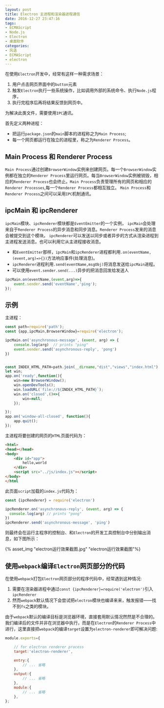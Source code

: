 ```yaml
---
layout: post
title: Electron 主进程和渲染器进程通信
date: 2016-12-27 23:47:16
tags:
- ECMAScript
- Node.js
- Electron
- 桌面软件
categories:
- 风语
- ECMAScript
- electron
---
```



在使用`Electron`开发中，经常有这样一种需求场景：
1. 用户点击网页界面中的`button`元素
2. 触发`Electron`执行一些系统操作，比如调用外部的系统命令、执行`Node.js`程序，
3. 执行完程序后再将结果反馈到网页中。

为解决此类文件，需要使用`IPC`通讯。

首先定义两种进程：
* 把运行`package.json`的`main`脚本的进程称之为`Main Process`;
* 每一个网页都运行在独立的进程里，称之为`Renderer Process`。

## Main Process 和 Renderer Process

`Main Process`通过创建`BrowserWindow`实例来创建网页。每一个`BrowserWindow`实例都在独立的`Renderer Process`里运行网页。每当`BrowserWindow`实例被销毁，相应的`Renderer Process`也会终止。`Main Process`负责管理所有的网页和相应的`Renderer Processes`,每一个`Renderer Process`都相互独立。
`Main Process`和`Renderer Process`之间可以采用`IPC`机制通讯。

## ipcMain 和 ipcRenderer

`ipcMain`模块、`ipcRenderer`模块都是`EventEmitter`的一个实例，
`ipcMain`会处理来自于`Renderer Process`的异步消息和同步消息。`Renderer Process`发来的消息会被提交到这个模块。
`ipcRenderer`可以发送以同步或者异步的方式从渲染进程到主进程发送消息。也可以利用它从主进程接收消息。

* 和`EventEmitter`那样，`ipcMain`和`ipcRenderer`进程都利用`.on(eventName,(event,arg)=>{})`方法响应事件(处理消息)。
* `ipcRenderer`进程利用`.send(eventName,msgObj)`将消息发送给`ipcMain`进程。
* 可以使用`event.sender.send(...)`异步的把消息回发给发送人

```JavaScript
ipcMain.on(eventName,(event,arg)=>{
    event.sender.send('eventName','ping');
});
```

## 示例

主进程：
```JavaScript
const path=require('path');
const {app,ipcMain,BrowserWindow}=require('electron');

ipcMain.on('asynchronous-message', (event, arg) => {
    console.log(arg)  // prints "ping"
    event.sender.send('asynchronous-reply', 'pong')
})


const INDEX_HTML_PATH=path.join(__dirname,"dist","views","index.html");
let win;
app.on('ready',function(){
    win=new BrowserWindow();
    win.openDevTools();
    win.loadURL(`file://${INDEX_HTML_PATH}`);
    win.on('closed',()=>{
        win=null;
    });

});
app.on('window-all-closed', function(){
    app.quit();
});
```

主进程将要创建的网页的`HTML`页面代码为：
```HTML
<html>
<head></head>
<body>
    <div id="app">
        hello,world
    </div>
    <script src="../js/index.js"></script>
</body>
</html
```
此页面`script`加载的`index.js`代码为：
```JavaScript
const {ipcRenderer} = require('electron')

ipcRenderer.on('asynchronous-reply', (event, arg) => {
  console.log(arg) // prints "pong"
})
ipcRenderer.send('asynchronous-message', 'ping')
```
则最终会在运行主程序的控制台、和`Electron`的开发工具控制台中分别输出消息，如下图所示：

{% asset_img "electron运行效果截图.jpg" "electron运行效果截图"%}

## 使用`webpack`编译`Electron`网页部分的代码

在使用`webpack`打包`Electron`网页部分的程序代码中，经常遇到这种情况:

1. 需要在渲染器进程中通过`const {ipcRenderer}=require('electron')`引入`ipcRenderer`
2. 然而`webpack`默认情况下会尝试把`electron`模块也编译来来，触发报错——找不到`fs`之类的模块。

由于`webpack`默认的编译目标是浏览器环境，直接套用默认情况然然是不合理的。我们编译后的文件并非在浏览器中执行，而是在`Electron`的`Renderer Process`中进行，这里直接把`webpack`的编译`target`设置为`electron-renderer`即可解决问题:
```JavaScript
module.exports={

    // for electron renderer process
    target:'electron-renderer', 

    entry:{
        // ... 省略
    },
    output:{
        // ... 省略 
    },
    module:{
        // ... 省略 
    },
};
```

